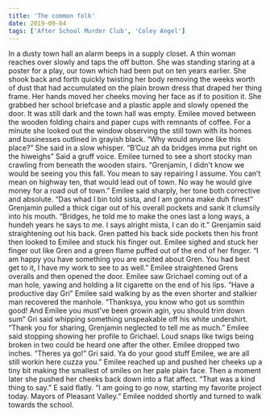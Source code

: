 ```yaml
---
title: 'The common folk'
date: 2019-09-04
tags: ['After School Murder Club', 'Coley Angel']
---
```


In a dusty town hall an alarm beeps in a supply closet. A thin woman reaches over slowly and taps the off button. She was standing staring at a poster for a play, our town which had been put on ten years earlier. She shook back and forth quickly twisting her body removing the weeks worth of dust that had accumulated on the plain brown dress that draped her thing frame. Her hands moved her cheeks moving her face as if to position it. She grabbed her school briefcase and a plastic apple and slowly opened the door. It was still dark and the town hall was empty. Emilee moved between the wooden folding chairs and paper cups with remnants of coffee. For a minute she looked out the window observing the still town with its homes and businesses outlined in grayish black. “Why would anyone like this place?” She said in a slow whisper. “B’Cuz ah da bridges imma put right on the hiweighs” Said a gruff voice. Emilee turned to see a short stocky man crawling from beneath the wooden stairs. “Grenjamin, I didn't know we would be seeing you this fall. You mean to say repairing I assume. You can’t mean on highway ten, that would lead out of town. No way he would give money for a road out of town.” Emilee said sharply, her tone both corrective and absolute. “Das whad I bin told sista, and I am gonna make duh finest” Grenjamin pulled a thick cigar out of his overall pockets and sank it clumsily into his mouth. “Bridges, he told me to make the ones last a long ways, a hundeh years he says to me. I says alright mista, I can do it.” Grenjamin said straightening out his back. Gren patted his back side pockets then his front then looked to Emilee and stuck his finger out. Emilee sighed and stuck her finger out like Gren and a green flame puffed out of the end of her finger. “I am happy you have something you are excited about Gren. You had best get to it, I have my work to see to as well.” Emilee straightened Grens overalls and then opened the door. Emilee saw Grichael coming out of a man hole, yawing and holding a lit cigarette on the end of his lips. “Have a productive day Gri” Emilee said walking by as the even shorter and stalkier man recovered the manhole. “Thanksya, you know who got us somthin good! And Emilee you must’ve been growin agin, you should trim down sum” Gri said whipping something unspeakable off his white undershirt. “Thank you for sharing, Grenjamin neglected to tell me as much.” Emilee said stopping showing her profile to Grichael. Loud snaps like twigs being broken in two could be heard one after the other. Emilee dropped two inches. “Theres ya go!” Gri said. Ya do your good stuff Emilee, we are all still workin here cuzza you.” Emilee reached up and pushed her cheeks up a tiny bit making the smallest of smiles on her pale plain face. Then a moment later she pushed her cheeks back down into a flat affect. “That was a kind thing to say.” E said flatly. “I am going to go now, starting my favorite project today. Mayors of Pleasant Valley.” Emilee nodded shortly and turned to walk towards the school.
